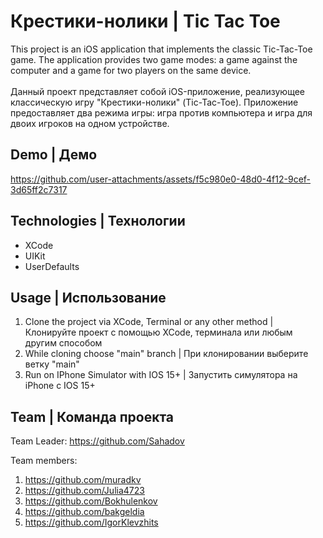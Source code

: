 # Крестики-нолики | Tic Tac Toe
This project is an iOS application that implements the classic Tic-Tac-Toe game. The application provides two game modes: a game against the computer and a game for two players on the same device.
</br></br>
Данный проект представляет собой iOS-приложение, реализующее классическую игру "Крестики-нолики" (Tic-Tac-Toe). Приложение предоставляет два режима игры: игра против компьютера и игра для двоих игроков на одном устройстве.

## Demo | Демо
https://github.com/user-attachments/assets/f5c980e0-48d0-4f12-9cef-3d65ff2c7317

## Technologies | Технологии
- XCode
- UIKit
- UserDefaults

## Usage | Использование
1. Clone the project via XCode, Terminal or any other method | Клонируйте проект с помощью XCode, терминала или любым другим способом
2. While cloning choose "main" branch | При клонировании выберите ветку "main"
3. Run on IPhone Simulator with IOS 15+ | Запустить симулятора на iPhone с IOS 15+



## Team | Команда проекта
Team Leader: https://github.com/Sahadov
</br>

Team members: 
1. https://github.com/muradkv
2. https://github.com/Julia4723
3. https://github.com/Bokhulenkov
4. https://github.com/bakgeldia
5. https://github.com/IgorKlevzhits
